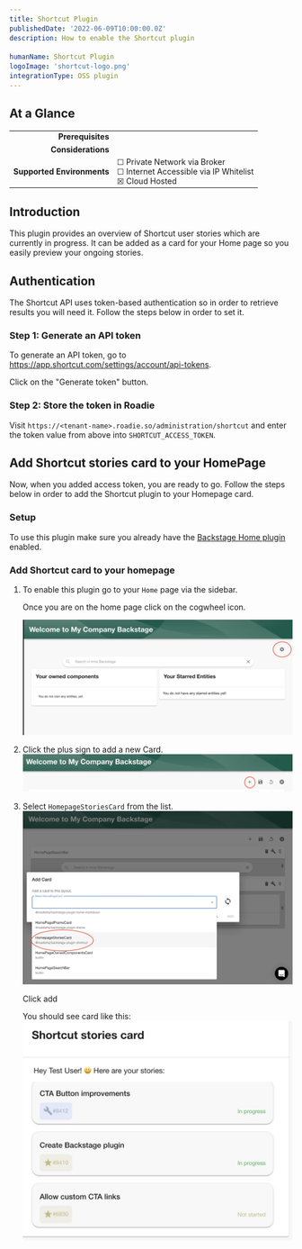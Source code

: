 ```yaml
---
title: Shortcut Plugin
publishedDate: '2022-06-09T10:00:00.0Z'
description: How to enable the Shortcut plugin

humanName: Shortcut Plugin
logoImage: 'shortcut-logo.png'
integrationType: OSS plugin
---
```


## At a Glance
| | |
|---: | --- |
| **Prerequisites** |  |
| **Considerations** |  |
| **Supported Environments** | ☐ Private Network via Broker <br /> ☐ Internet Accessible via IP Whitelist <br /> ☒ Cloud Hosted |

## Introduction

This plugin provides an overview of Shortcut user stories which are currently in progress. It can be added as a card for your Home page so you easily preview your ongoing stories.

## Authentication

The Shortcut API uses token-based authentication so in order to retrieve results you will need it. Follow the steps below in order to set it.

### Step 1: Generate an API token

To generate an API token, go to https://app.shortcut.com/settings/account/api-tokens.

Click on the "Generate token" button.

### Step 2: Store the token in Roadie

Visit `https://<tenant-name>.roadie.so/administration/shortcut` and enter the token value from above into `SHORTCUT_ACCESS_TOKEN`.

## Add Shortcut stories card to your HomePage

Now, when you added access token, you are ready to go. Follow the steps below in order to add the Shortcut plugin to your Homepage card.

### Setup

To use this plugin make sure you already have the [Backstage Home plugin](https://github.com/backstage/backstage/blob/master/plugins/home/README.md) enabled.

### Add Shortcut card to your homepage

1.  To enable this plugin go to your `Home` page via the sidebar.

    Once you are on the home page click on the cogwheel icon.

    ![cog icon leading to adding cards in home page](cog.webp)

2.  Click the plus sign to add a new Card.
    ![add new card plus sign](plus-homepage.webp)

3.  Select `HomepageStoriesCard` from the list.
    ![add shortcut card](homepage-add-card.webp)

    Click add

    You should see card like this:
    ![Shortcut card](card.webp)
